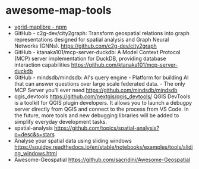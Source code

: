 # awesome-map-tools

- [vgrid-maplibre - npm](https://www.npmjs.com/package/vgrid-maplibre)
- GitHub - c2g-dev/city2graph: Transform geospatial relations into graph representations designed for spatial analysis and Graph Neural Networks (GNNs). https://github.com/c2g-dev/city2graph
- GitHub - ktanaka101/mcp-server-duckdb: A Model Context Protocol (MCP) server implementation for DuckDB, providing database interaction capabilities https://github.com/ktanaka101/mcp-server-duckdb
- GitHub - mindsdb/mindsdb: AI's query engine - Platform for building AI that can answer questions over large scale federated data. - The only MCP Server you'll ever need
https://github.com/mindsdb/mindsdb
- qgis_devtools https://github.com/nextgis/qgis_devtools/ QGIS DevTools is a toolkit for QGIS plugin developers. It allows you to launch a debugpy server directly from QGIS and connect to the process from VS Code. In the future, more tools and new debugging libraries will be added to simplify everyday development tasks.
- spatial-analysis https://github.com/topics/spatial-analysis?o=desc&s=stars
- Analyse your spatial data using sliding windows https://squidpy.readthedocs.io/en/stable/notebooks/examples/tools/sliding_windows.html
- Awesome-Geospatial https://github.com/sacridini/Awesome-Geospatial